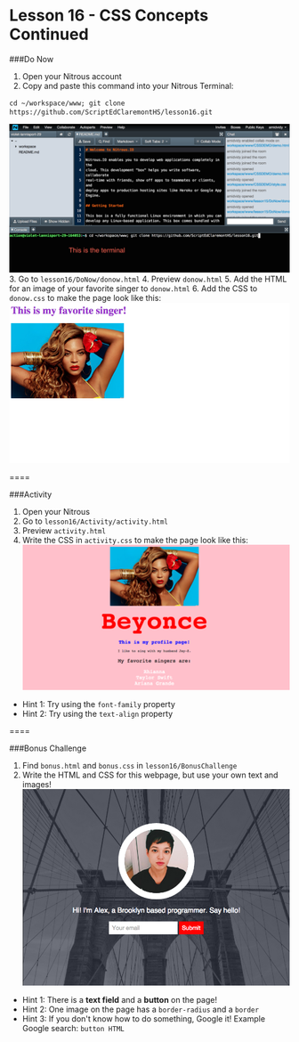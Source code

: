 Lesson 16 - CSS Concepts Continued
========

###Do Now

1. Open your Nitrous account
2. Copy and paste this command into your Nitrous Terminal:
  
  ```
  cd ~/workspace/www; git clone https://github.com/ScriptEdClaremontHS/lesson16.git
  ```
  ![Nitrous terminal](images/nitrous-small.png)
3. Go to `lesson16/DoNow/donow.html`
4. Preview `donow.html`
5. Add the HTML for an image of your favorite singer to `donow.html`
6. Add the CSS to `donow.css` to make the page look like this:
  ![Do now](images/lesson16donow.png)

====

###Activity

1. Open your Nitrous
2. Go to `lesson16/Activity/activity.html`
3. Preview `activity.html`
4. Write the CSS in `activity.css` to make the page look like this:
  ![Activity](images/lesson16activity.png)

* Hint 1: Try using the `font-family` property
* Hint 2: Try using the `text-align` property

====

###Bonus Challenge

1. Find `bonus.html` and `bonus.css` in `lesson16/BonusChallenge`
2. Write the HTML and CSS for this webpage, but use your own text and images!
 ![Bonus Challenge](images/lesson16bonus.png)

* Hint 1: There is a **text field** and a **button** on the page!
* Hint 2: One image on the page has a `border-radius` and a `border`
* Hint 3: If you don't know how to do something, Google it! Example Google search: `button HTML`
